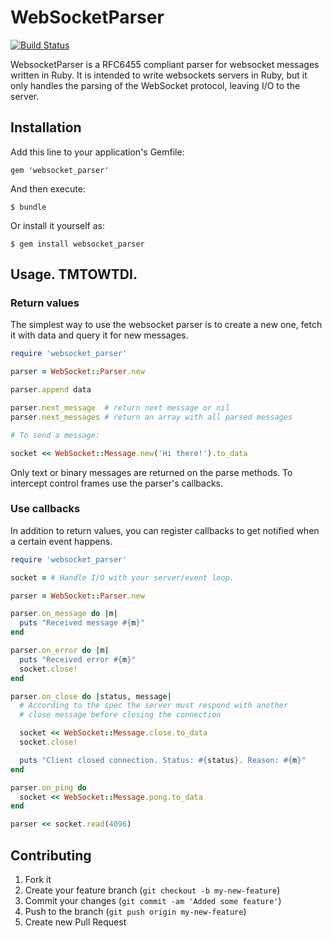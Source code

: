 # WebSocketParser
[![Build Status](https://secure.travis-ci.org/afcapel/websocket_parser.png)](http://travis-ci.org/afcapel/websocket_parser)

WebsocketParser is a RFC6455 compliant parser for websocket messages written in Ruby. It
is intended to write websockets servers in Ruby, but it only handles the parsing of the
WebSocket protocol, leaving I/O to the server.

## Installation

Add this line to your application's Gemfile:

    gem 'websocket_parser'

And then execute:

    $ bundle

Or install it yourself as:

    $ gem install websocket_parser

## Usage. TMTOWTDI.

### Return values

The simplest way to use the websocket parser is to create a new one, fetch
it with data and query it for new messages.

```ruby
require 'websocket_parser'

parser = WebSocket::Parser.new

parser.append data

parser.next_message  # return next message or nil
parser.next_messages # return an array with all parsed messages

# To send a message:

socket << WebSocket::Message.new('Hi there!').to_data

```

Only text or binary messages are returned on the parse methods. To intercept
control frames use the parser's callbacks.

### Use callbacks

In addition to return values, you can register callbacks to get notified when a certain event
happens.

```ruby
require 'websocket_parser'

socket = # Handle I/O with your server/event loop.

parser = WebSocket::Parser.new

parser.on_message do |m|
  puts "Received message #{m}"
end

parser.on_error do |m|
  puts "Received error #{m}"
  socket.close!
end

parser.on_close do |status, message|
  # According to the spec the server must respond with another
  # close message before closing the connection

  socket << WebSocket::Message.close.to_data
  socket.close!

  puts "Client closed connection. Status: #{status}. Reason: #{m}"
end

parser.on_ping do
  socket << WebSocket::Message.pong.to_data
end

parser << socket.read(4096)

```

## Contributing

1. Fork it
2. Create your feature branch (`git checkout -b my-new-feature`)
3. Commit your changes (`git commit -am 'Added some feature'`)
4. Push to the branch (`git push origin my-new-feature`)
5. Create new Pull Request
